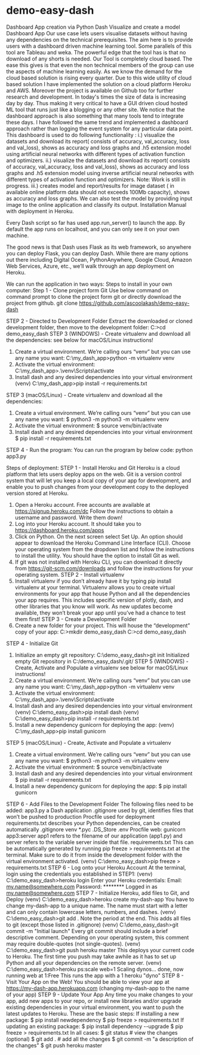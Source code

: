 # demo-easy-dash
Dashboard App creation via Python Dash
Visualize and create a model
Dashboard App 
Our use case lets users visualise datasets without having any dependencies on the technical prerequisites. The aim here is to provide users with a dashboard driven machine learning tool. Some parallels of this tool are Tableau and weka. The powerful edge that the tool has is that no download of any shorts is needed. Our Tool is completely cloud based. The ease this gives is that even the non technical members of the group can use the aspects of machine learning easily. As we know the demand for the cloud based solution is rising every quarter. Due to this wide utility of cloud based solution I have implemented the solution on a cloud platform Heroku and AWS. Moreover the project is available on Github too for further research and development. In today's times the size of data is increasing day by day. Thus making it very critical to have a GUI driven cloud hosted ML tool that runs just like a blogging or any other site.
We notice that the dashboard approach is also something that many tools tend to integrate these days. I have followed the same trend and implemented a dashboard approach rather than logging the event system for any particular data point. This dashboard is used to do following functionality :
i.) visualize the datasets and download its report( consists of accuracy, val_accuracy, loss and val_loss), shows as accuracy and loss graphs and .h5 extension model using artificial neural networks with different types of activation function and optimizers.
ii.) visualize the datasets and download its report( consists of accuracy, val_accuracy, loss and val_loss), shows as accuracy and loss graphs and .h5 extension model using inverse artificial neural networks with different types of activation function and optimizers. Note: Work is still in progress.
iii.) creates model and report/results for image dataset ( in available online platform data should not exceeds 100Mb capacity), shows as accuracy and loss graphs. We can also test the model by providing input image to the online application and classify its output.
Installation Manual with deployment in Heroku.

Every Dash script so far has used app.run_server() to launch the app. By default the app runs on localhost, and you can only see it on your own machine.

The good news is that Dash uses Flask as its web framework, so anywhere you can deploy Flask, you can deploy Dash. While there are many options out there including Digital Ocean, PythonAnywhere, Google Cloud, Amazon Web Services, Azure, etc., we’ll walk through an app deployment on Heroku.

We can run the application in two ways:
Steps to install in your own computer:
Step 1 -  Clone project form Git
Use below command on command prompt to clone the project form git or directly download the project from github.
	git clone https://github.com/ascoolakash/demo-easy-dash

 
STEP 2 - Directed to Development Folder
Extract the downloaded or cloned development folder, then move to the development folder:
	C:\>cd demo_easy_dash
STEP 3 (WINDOWS) - Create virtualenv and download all the dependencies:
see below for macOS/Linux instructions!
1. Create a virtual environment. We’re calling ours “venv” but you can use any name you want:
	C:\my_dash_app>python -m virtualenv venv
2. Activate the virtual environment:
	C:\my_dash_app>.\venv\Scripts\activate 
3. Install dash and any desired dependencies into your virtual environment
	(venv) C:\my_dash_app>pip install -r requirements.txt


STEP 3 (macOS/Linux) - Create virtualenv and download all the dependencies:
1. Create a virtual environment. We’re calling ours “venv” but you can use any name you want:
	$ python3 -m python3 -m virtualenv venv
2. Activate the virtual environment:
	$ source venv/bin/activate
3. Install dash and any desired dependencies into your virtual environment
	$ pip install -r requirements.txt

STEP 4 - Run the program:
You can run the program by below code:
python app3.py

Steps of deployment:
STEP 1 - Install Heroku and Git
Heroku is a cloud platform that lets users deploy apps on the web.
Git is a version control system that will let you keep a local copy of your app for development, and enable you to push changes from your development copy to the deployed version stored at Heroku.
1. Open a Heroku account. Free accounts are available at https://signup.heroku.com/dc 
Follow the instructions to obtain a username and password. Write them down! 
2. Log into your Heroku account. It should take you to https://dashboard.heroku.com/apps 
3. Click on Python. On the next screen select Set Up. An option should appear to download the Heroku Command Line Interface (CLI). Choose your operating system from the dropdown list and follow the instructions to install the utility. You should have the option to install Git as well.
4. If git was not installed with Heroku CLI, you can download it directly from https://git-scm.com/downloads and follow the instructions for your operating system.
STEP 2 - Install virtualenv
1. Install virtualenv if you don’t already have it by typing pip install virtualenv at your terminal. Virtualenv allows you to create virtual environments for your app that house Python and all the dependencies your app requires. This includes specific version of plotly, dash, and other libraries that you know will work. 
As new updates become available, they won’t break your app until you’ve had a chance to test them first!
STEP 3 - Create a Development Folder
1. Create a new folder for your project. This will house the “development” copy of your app:
	C:\>mkdir demo_easy_dash
	C:\>cd demo_easy_dash


STEP 4 - Initialize Git
1. Initialize an empty git repository:
	C:\demo_easy_dash>git init
Initialized empty Git repository in C:/demo_easy_dash/.git/
STEP 5 (WINDOWS) - Create, Activate and Populate a virtualenv
see below for macOS/Linux instructions!
1. Create a virtual environment. We’re calling ours “venv” but you can use any name you want:
C:\my_dash_app>python -m virtualenv venv
2. Activate the virtual environment:
C:\my_dash_app>.\venv\Scripts\activate 
3. Install dash and any desired dependencies into your virtual environment
(venv) C:\demo_easy_dash>pip install dash
(venv) C:\demo_easy_dash>pip install -r requirements.txt
4. Install a new dependency gunicorn for deploying the app:
(venv) C:\my_dash_app>pip install gunicorn


STEP 5 (macOS/Linux) - Create, Activate and Populate a virtualenv
1. Create a virtual environment. We’re calling ours “venv” but you can use any name you want:
	$ python3 -m python3 -m virtualenv venv
2. Activate the virtual environment:
	$ source venv/bin/activate
3. Install dash and any desired dependencies into your virtual environment
	$ pip install  -r requirements.txt
4. Install a new dependency gunicorn for deploying the app:
	$ pip install gunicorn


STEP 6 - Add Files to the Development Folder
The following files need to be added:
app3.py	a Dash application
.gitignore	used by git, identifies files that won’t be pushed to production
Procfile	used for deployment
requirements.txt	describes your Python dependencies, can be created automatically
     .gitignore
venv
*.pyc
.DS_Store
.env
Procfile
web: gunicorn app3:server
app1 refers to the filename of our application (app1.py) and server refers to the variable server inside that file.
requirements.txt
This can be automatically generated by running pip freeze > requirements.txt at the terminal. 
Make sure to do it from inside the development folder with the virtual environment activated.
(venv) C:\demo_easy_dash>pip freeze > requirements.txt
STEP 6 - Log onto your Heroku Account
At the terminal, login using the credentials you established in STEP1:
(venv) C:\demo_easy_dash>heroku login
Enter your Heroku credentials:
Email: my.name@somewhere.com
Password: ********
Logged in as my.name@somewhere.com
STEP 7 - Initialize Heroku, add files to Git, and Deploy
(venv) C:\demo_easy_dash>heroku create my-dash-app 
You have to change my-dash-app to a unique name. The name must start with a letter 
and can only contain lowercase letters, numbers, and dashes.
(venv) C:\demo_easy_dash>git add . 
Note the period at the end. This adds all files to git (except those listed in .gitignore)
(venv) C:\demo_easy_dash>git commit -m "Initial launch"
Every git commit should include a brief descriptive comment. Depending on your operating system, this comment may require double-quotes (not single-quotes).
(venv) C:\demo_easy_dash>git push heroku master 
This deploys your current code to Heroku. The first time you push may take awhile as it has to set up Python and all your dependencies on the remote server.
(venv) C:\demo_easy_dash>heroku ps:scale web=1 
Scaling dynos... done, now running web at 1:Free
This runs the app with a 1 heroku "dyno"
STEP 8 - Visit Your App on the Web!
You should be able to view your app at https://my-dash-app.herokuapp.com
(changing my-dash-app to the name of your app)
STEP 9 - Update Your App
Any time you make changes to your app, add new apps to your repo, or install new libraries and/or upgrade existing dependencies in your virtual environment, you want to push the latest updates to Heroku. These are the basic steps:
If installing a new package:
$ pip install newdependency
$ pip freeze > requirements.txt
If updating an existing package:
$ pip install dependency --upgrade
$ pip freeze > requirements.txt
In all cases:
$ git status # view the changes (optional)
$ git add .  # add all the changes
$ git commit -m "a description of the changes"
$ git push heroku master

